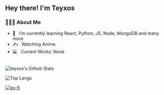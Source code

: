 <h2> Hey there! I'm Teyxos</h2>

<h3> 👨🏻‍💻 About Me </h3>

- 🔭 &nbsp; I’m currently learning React, Python, JS, Node, MongoDB  and many more
- ✍️ &nbsp; Watching Anime.
- 💻 &nbsp; Current Works: None

<br>

<img align="center" src="https://github-readme-stats.vercel.app/api?username=teyxos&include_all_commits=true&count_private=true&show_icons=true&theme=dracula" alt="teyxos's Github Stats">

</br>

![Top Langs](https://github-readme-stats.vercel.app/api/top-langs/?username=teyxos&theme=dracula)

[![ko-fi](https://ko-fi.com/img/githubbutton_sm.svg)](https://ko-fi.com/Q5Q06L58C)
